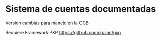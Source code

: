 Sistema de cuentas documentadas
===============================

Version cambias para manejo en la CCB


Requiere Framework PXP https://github.com/kplian/pxp
